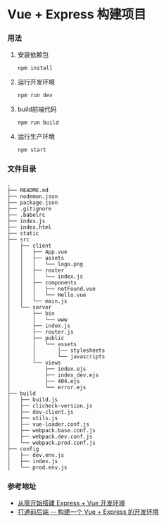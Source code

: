 Vue + Express 构建项目
=========================================
### 用法

1. 安装依赖包

   `npm install`

2. 运行开发环境

   `npm run dev`

3. build前端代码

    `npm run build`
4. 运行生产环境

    `npm start`
    

### 文件目录
```
.
├── README.md
├── nodemon.json
├── package.json
├── .gitignore
├── .babelrc
├── index.js
├── index.html
├── static
├── src
│   ├── client
│   │   ├── App.vue
│   │   ├── assets
│   │   │   └── logo.png
│   │   ├── router
│   │   │   └── index.js
│   │   ├── components
│   │   │   ├── notFound.vue
│   │   │   └── Hello.vue
│   │   └── main.js
│   └── server
│       ├── bin
│       │   └── www
│       ├── index.js
│       ├── router.js
│       ├── public
│       │   └── assets
│       │       │── stylesheets
│       │       └── javascripts
│       └── views
│           ├── index.ejs
│           ├── index_dev.ejs
│           ├── 404.ejs
│           └── error.ejs
├── build
│   ├── build.js
│   ├── clicheck-version.js
│   ├── dev-client.js
│   ├── utils.js
│   ├── vue-loader.conf.js
│   ├── webpack.base.conf.js
│   ├── webpack.dev.conf.js
│   └── webpack.prod.conf.js
├── config
│   ├── dev.env.js
│   ├── index.js
│   └── prod.env.js
```

### 参考地址

- [从零开始搭建 Express + Vue 开发环境](http://southerncross.github.io/2016/02/28/setup-express-vue-boilerplate/)
- [打通前后端 -- 构建一个 Vue + Express 的开发环境](http://www.jianshu.com/p/204458e07dbd)
